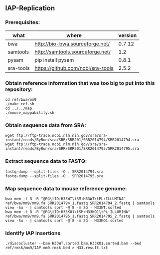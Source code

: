 ## IAP-Replication


### Prerequisites:

|what     | where                            | version |
|---------|----------------------------------|---------|
|bwa      | http://bio-bwa.sourceforge.net/  | 0.7.12  |
|samtools | http://samtools.sourceforge.net/ | 1.2     |
|pysam    | pip install pysam                | 0.8.1   |
|sra-tools| https://github.com/ncbi/sra-tools| 2.5.2   |



### Obtain reference information that was too big to put into this repository:

```
cd ref/bwa/mm9
./make_ref.sh
cd ../../map
./mouse_mappability.sh
```

### Obtain sequence data from SRA:

```
wget ftp://ftp-trace.ncbi.nlm.nih.gov/sra/sra-instant/reads/ByRun/sra/SRR/SRR201/SRR2014794/SRR2014794.sra
wget ftp://ftp-trace.ncbi.nlm.nih.gov/sra/sra-instant/reads/ByRun/sra/SRR/SRR201/SRR2014795/SRR2014795.sra
```

### Extract sequence data to FASTQ:

```
fastq-dump --split-files -O . SRR2014794.sra
fastq-dump --split-files -O . SRR2014795.sra
```

### Map sequence data to mouse reference genome:

```
bwa mem -t 8 -R "@RG\tID:H33WT\tSM:H33WT\tPL:ILLUMINA" ref/bwa/mm9/mm9.fa SRR2014794_1.fastq SRR2014794_2.fastq | samtools view -Su - | samtools sort -@ 8 -m 2G - H33WT.sorted
bwa mem -t 8 -R "@RG\tID:H33KO1\tSM:H33KO1\tPL:ILLUMINA" ref/bwa/mm9/mm9.fa SRR2014795_1.fastq SRR2014795_2.fastq | samtools view -Su - | samtools sort -@ 8 -m 2G - H33KO1.sorted
```

### Identify IAP insertions

```
./discocluster --bam H33WT.sorted.bam,H33KO1.sorted.bam --bed ref/rmsk/mm9/IAP.mm9.rmsk.bed > H33.result.txt
```

